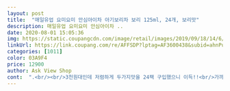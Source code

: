 ```yaml
---
layout: post 
title:  "매일유업 요미요미 안심아이차 아기보리차 보리 125ml, 24개, 보리맛" 
description: 매일유업 요미요미 안심아이차 ..
date: 2020-08-01 15:05:36 
img: https://static.coupangcdn.com/image/retail/images/2019/09/18/14/6/3f5729ad-31b8-407b-a481-9264fefcfcd4.jpg 
linkUrl: https://link.coupang.com/re/AFFSDP?lptag=AF3600438&subid=ahnPublicAsk&pageKey=273192362&itemId=860561455&vendorItemId=5348703902&traceid=V0-113-402c188b3c1a2d63 
categories: [1011] 
color: 03A9F4 
price: 12900 
author: Ask View Shop 
cont:  ".<br/><br/>3천원대인데 저렴하게 두가지맛을 24팩 구입했으니 이득!!<br/>가까이도 마셔요ㅋㅋㅋ고래입니다ㅋㅋㅋ물고래ㅠㅠㅋㅋㅋ<br/>건강 꼭챙기세요!<br/>구매이유  물 끓이기 귀찮아서<br/>그래서 손으로 빨대 꾹 누르고 주니 쪽쪽 잘 빨아먹어요!!!<br/>그래서 저는 빨대컵에 부어서 다시 주네요!<br/>그리고 플라스틱빨대라 잘못하면 위험할거같해요<br/>근데 빨대컵에 덜어주기 힘든 때도 있잖아요??!! 그럴땐<br/>끝나긴할까요?<br/>남고 300짜리엔 좀 모자란 양!!!<br/>더라구요 마트가서 3팩 묶음 하나 사면 2980원, 거의<br/>많이 나고 보리차도 넘 진하지 않아서 아이입맛에 딱이겠<br/>보리차만 먹여봤는데 현미도 좋다해서 먹여보려고 샀어요 )<br/>빨대를 잘 빨아먹지만<br/>사회적거리두기☆<br/>아직 두돌전이라 생수나 정수물 대신 끓인 차(옥수수차 등)를<br/>아직은 빨대에서 나오는 물의 양이 버거운 아가 ♡7개월♡<br/>애용해요 뽀 보리차나 마미 보리차 많이 먹이는데<br/>외출시 딱 하나 챙겨나가기 너무 좋아용!!!<br/>외출시엔 덜어다니기 번거로워서 시판 아기전용 보리차를<br/>외출할때 딱 이거하나만 가지고 나가면되니깐 편하더라고요<br/>요 요미요미 안심차가 최고입니다 빨대 붙어있고 125ml<br/>요즘 날이 더워지고 물 끓이기도 구... <br/>ㅣ.<br/>.<br/>찮아서 몇번 담아줘봤네용ㅋㅋㅋㅋ<br/>이거 빼고는 물 안끓여서 편하다는점 하나는 좋아요<br/>이건 한병에 210ml에요200짜리 빨대컵에 부으면 조금<br/>이놈의 코로나 십... <br/>8 아니 19<br/>이제 날이 더워지고 물 끓이자니 귀찮고 애기한테 물을 줘도 아직 빨대를 잘못빨아서 먹다 남은 물을 버리니깐 지인추천을 통해서 구매했어요!<br/>작은 양이라 거의 남김없이 싹 비우고 버리면 끝!!!<br/>재구매의사 있어요!!<br/>저 보리차랑 현미차 둘다 먹어봤는데 현미차는 고소한 맛이<br/>저희 아이는 물을 엄청 마십니다 현재 18개월 아이이고<br/>저희애기는 8개월인데 빨대로 물이 많이 나오는지 가끔은 사레걸려서 기침하네요<br/>제품이 참 앙증맞은 크기에요<br/>제후기가 도움되셨다면<br/>주로 먹이는데 집에서야 끓여서 식힌 물을 계속 리필해주지만<br/>진짜 귀엽더라고요 애기한테는 크지만 어른이 잡으니 진짜 소꿉놀이하는듯한 크기 ㅋㅋ<br/>편하긴한데 단점이 있다면 빨대가 항상 노출되어있다보니 먼지가 들어갈거같해요<br/>하루에 적으면 400ml에서 많으면(활동량 많은 날) 1리터<br/>" 
---
```

